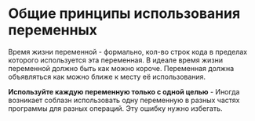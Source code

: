 # Общие принципы использования переменных 

Время жизни переменной - формально, кол-во строк кода в пределах которого используется эта переменная.
В идеале время жизни переменной должно быть как можно короче.
Переменная должна объявляться как можно ближе к месту её использования.

**Используйте каждую переменную только с одной целью**  - Иногда возникает соблазн использовать одну переменную в разных частях программы для разных операций.
Эту ошибку нужно избегать.
